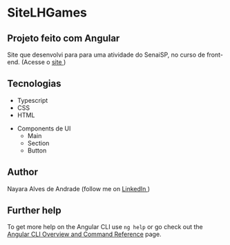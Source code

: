 # SiteLHGames

## Projeto feito com Angular

Site que desenvolvi para para uma atividade do SenaiSP, no curso de front-end. 
(Acesse o [site ](http://localhost:4200/inicio))
## Tecnologias
* Typescript
* CSS
* HTML
- Components de UI
    - Main
    - Section
    - Button

## Author
Nayara Alves de Andrade (follow me on [LinkedIn ](https://www.linkedin.com/in/nayara-alves-de-andrade-a867ab257/))

## Further help

To get more help on the Angular CLI use `ng help` or go check out the [Angular CLI Overview and Command Reference](https://angular.io/cli) page.
